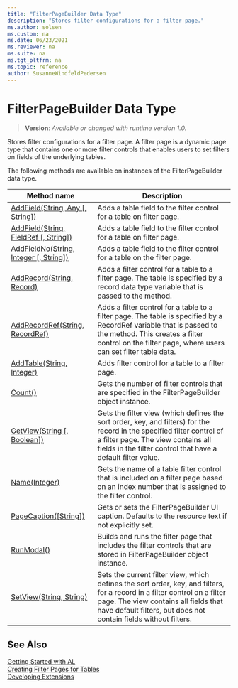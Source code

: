 ```yaml
---
title: "FilterPageBuilder Data Type"
description: "Stores filter configurations for a filter page."
ms.author: solsen
ms.custom: na
ms.date: 06/23/2021
ms.reviewer: na
ms.suite: na
ms.tgt_pltfrm: na
ms.topic: reference
author: SusanneWindfeldPedersen
---
```

[//]: # (START>DO_NOT_EDIT)
[//]: # (IMPORTANT:Do not edit any of the content between here and the END>DO_NOT_EDIT.)
[//]: # (Any modifications should be made in the .xml files in the ModernDev repo.)
# FilterPageBuilder Data Type
> **Version**: _Available or changed with runtime version 1.0._

Stores filter configurations for a filter page. A filter page is a dynamic page type that contains one or more filter controls that enables users to set filters on fields of the underlying tables.



The following methods are available on instances of the FilterPageBuilder data type.

|Method name|Description|
|-----------|-----------|
|[AddField(String, Any [, String])](filterpagebuilder-addfield-string-joker-string-method.md)|Adds a table field to the filter control for a table on filter page.|
|[AddField(String, FieldRef [, String])](filterpagebuilder-addfield-string-fieldref-string-method.md)|Adds a table field to the filter control for a table on filter page.|
|[AddFieldNo(String, Integer [, String])](filterpagebuilder-addfieldno-method.md)|Adds a table field to the filter control for a table on the filter page.|
|[AddRecord(String, Record)](filterpagebuilder-addrecord-method.md)|Adds a filter control for a table to a filter page. The table is specified by a record data type variable that is passed to the method.|
|[AddRecordRef(String, RecordRef)](filterpagebuilder-addrecordref-method.md)|Adds a filter control for a table to a filter page. The table is specified by a RecordRef variable that is passed to the method. This creates a filter control on the filter page, where users can set filter table data.|
|[AddTable(String, Integer)](filterpagebuilder-addtable-method.md)|Adds filter control for a table to a filter page.|
|[Count()](filterpagebuilder-count-method.md)|Gets the number of filter controls that are specified in the FilterPageBuilder object instance.|
|[GetView(String [, Boolean])](filterpagebuilder-getview-method.md)|Gets the filter view (which defines the sort order, key, and filters) for the record in the specified filter control of a filter page. The view contains all fields in the filter control that have a default filter value.|
|[Name(Integer)](filterpagebuilder-name-method.md)|Gets the name of a table filter control that is included on a filter page based on an index number that is assigned to the filter control.|
|[PageCaption([String])](filterpagebuilder-pagecaption-method.md)| Gets or sets the FilterPageBuilder UI caption. Defaults to the resource text if not explicitly set.|
|[RunModal()](filterpagebuilder-runmodal-method.md)|Builds and runs the filter page that includes the filter controls that are stored in FilterPageBuilder object instance.|
|[SetView(String, String)](filterpagebuilder-setview-method.md)|Sets the current filter view, which defines the sort order, key, and filters, for a record in a filter control on a filter page. The view contains all fields that have default filters, but does not contain fields without filters.|

[//]: # (IMPORTANT: END>DO_NOT_EDIT)
## See Also
[Getting Started with AL](../../devenv-get-started.md)  
[Creating Filter Pages for Tables](../../devenv-filter-pages-for-filtering-tables.md)  
[Developing Extensions](../../devenv-dev-overview.md)  